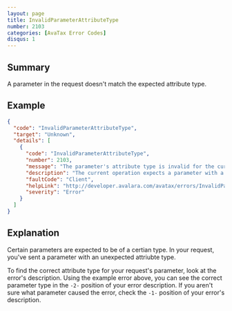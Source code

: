```yaml
---
layout: page
title: InvalidParameterAttributeType
number: 2103
categories: [AvaTax Error Codes]
disqus: 1
---
```


## Summary

A parameter in the request doesn't match the expected attribute type. 

## Example

```json
{
  "code": "InvalidParameterAttributeType",
  "target": "Unknown",
  "details": [
    {
      "code": "InvalidParameterAttributeType",
      "number": 2103,
      "message": "The parameter's attribute type is invalid for the current operation.",
      "description": "The current operation expects a parameter with a '-0-' attribute type, but the provided parameter '-1-' has a '-2-' attribute type.",
      "faultCode": "Client",
      "helpLink": "http://developer.avalara.com/avatax/errors/InvalidParameterAttributeType",
      "severity": "Error"
    }
  ]
}
```

## Explanation

Certain parameters are expected to be of a certian type. In your request, you've sent a parameter with an unexpected attriubte type.

To find the correct attribute type for your request's parameter, look at the error's description. Using the example error above, you can see the correct parameter type in the `-2-` position of your error description. If you aren't sure what parameter caused the error, check the `-1-` position of your error's description. 
